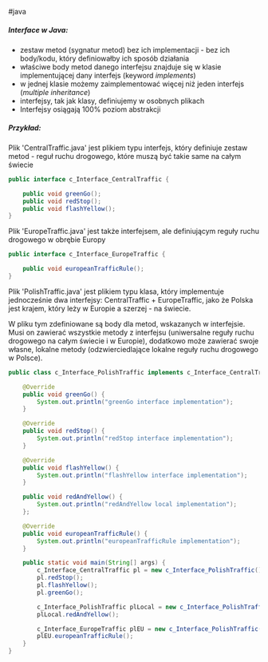 #java 

##### Interface w Java:
- zestaw metod (sygnatur metod) bez ich implementacji - bez ich body/kodu, który definiowałby ich sposób działania
- właściwe body metod danego interfejsu znajduje się w klasie implementującej dany interfejs (keyword *implements*) 
- w jednej klasie możemy zaimplementować więcej niż jeden interfejs (*multiple inheritance*)
- interfejsy, tak jak klasy, definiujemy w osobnych plikach 
- Interfejsy osiągają 100% poziom abstrakcji 

##### Przykład: 
Plik 'CentralTraffic.java' jest plikiem typu interfejs, który definiuje zestaw metod - reguł ruchu drogowego, które muszą być takie same na całym świecie 
```java
public interface c_Interface_CentralTraffic {

    public void greenGo();
    public void redStop();
    public void flashYellow();
}
```
Plik 'EuropeTraffic.java' jest także interfejsem, ale definiującym reguły ruchu drogowego w obrębie Europy
```java
public interface c_Interface_EuropeTraffic {

    public void europeanTrafficRule();
}
```

Plik 'PolishTraffic.java' jest plikiem typu klasa, który implementuje jednocześnie dwa interfejsy: CentralTraffic + EuropeTraffic, jako że Polska jest krajem, który leży w Europie a szerzej - na świecie.

W pliku tym zdefiniowane są body dla metod, wskazanych w interfejsie. Musi on zawierać wszystkie metody z interfejsu (uniwersalne reguły ruchu drogowego na całym świecie i w Europie), dodatkowo może zawierać swoje własne, lokalne metody (odzwierciedlające lokalne reguły ruchu drogowego w Polsce). 

```java
public class c_Interface_PolishTraffic implements c_Interface_CentralTraffic, c_Interface_EuropeTraffic {

    @Override
    public void greenGo() {
        System.out.println("greenGo interface implementation");
    }

    @Override
    public void redStop() {
        System.out.println("redStop interface implementation");
    }

    @Override
    public void flashYellow() {
        System.out.println("flashYellow interface implementation");
    }

    public void redAndYellow() {
        System.out.println("redAndYellow local implementation");
    };

    @Override
    public void europeanTrafficRule() {
        System.out.println("europeanTrafficRule implementation");
    }

    public static void main(String[] args) {
        c_Interface_CentralTraffic pl = new c_Interface_PolishTraffic();
        pl.redStop();
        pl.flashYellow();
        pl.greenGo();

        c_Interface_PolishTraffic plLocal = new c_Interface_PolishTraffic();
        plLocal.redAndYellow();

        c_Interface_EuropeTraffic plEU = new c_Interface_PolishTraffic();
        plEU.europeanTrafficRule();
    }
}
```
